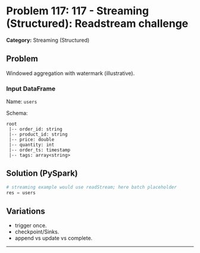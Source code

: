 # Problem 117: 117 - Streaming (Structured): Readstream challenge

**Category:** Streaming (Structured)

## Problem
Windowed aggregation with watermark (illustrative).

### Input DataFrame
Name: `users`

Schema:
```
root
 |-- order_id: string
 |-- product_id: string
 |-- price: double
 |-- quantity: int
 |-- order_ts: timestamp
 |-- tags: array<string>
```

## Solution (PySpark)
```python
# streaming example would use readStream; here batch placeholder
res = users
```

## Variations
- trigger once.
- checkpoint/Sinks.
- append vs update vs complete.

---
